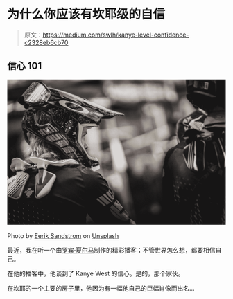 # 为什么你应该有坎耶级的自信

> 原文：<https://medium.com/swlh/kanye-level-confidence-c2328eb6cb70>

## 信心 101

![](img/5eb56004524e035dba1352a1bad296a5.png)

Photo by [Eerik Sandstrom](https://unsplash.com/@mountainmofo?utm_source=medium&utm_medium=referral) on [Unsplash](https://unsplash.com?utm_source=medium&utm_medium=referral)

最近，我在听一个由[罗宾·夏尔马](https://medium.com/u/2310ad121cf3?source=post_page-----c2328eb6cb70--------------------------------)制作的精彩播客；不管世界怎么想，都要相信自己。

在他的播客中，他谈到了 Kanye West 的信心。是的，那个家伙。

在坎耶的一个主要的房子里，他因为有一幅他自己的巨幅肖像而出名…